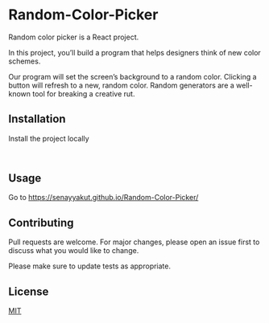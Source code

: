# Random-Color-Picker

Random color picker is a React project.

In this project, you’ll build a program that helps designers think of new color schemes.

Our program will set the screen’s background to a random color. Clicking a button will refresh to a new, random color. Random generators are a well-known tool for breaking a creative rut.


## Installation

Install the project locally
```bash
 
```

## Usage
Go to 
https://senayyakut.github.io/Random-Color-Picker/


## Contributing
Pull requests are welcome. For major changes, please open an issue first to discuss what you would like to change.

Please make sure to update tests as appropriate.

## License
[MIT](https://choosealicense.com/licenses/mit/)
